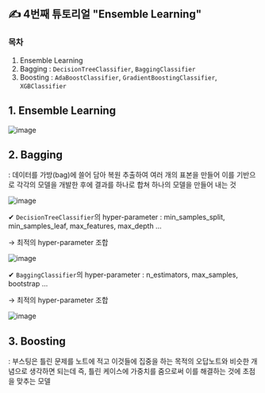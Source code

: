 ## ✍ 4번째 튜토리얼 "Ensemble Learning"

### 목차
1. Ensemble Learning
2. Bagging : `DecisionTreeClassifier`,  `BaggingClassifier`
4. Boosting : `AdaBoostClassifier`,  `GradientBoostingClassifier`,  `XGBClassifier`

## 1. Ensemble Learning
![image](https://user-images.githubusercontent.com/67623921/204856410-36153ee9-868f-43f6-bf83-e511167efb8d.png)

## 2. Bagging
: 데이터를 가방(bag)에 쓸어 담아 복원 추출하여 여러 개의 표본을 만들어 이를 기반으로 각각의 모델을 개발한 후에 결과를 하나로 합쳐 하나의 모델을 만들어 내는 것

![image](https://user-images.githubusercontent.com/67623921/204858446-dee5014d-4414-4b4c-bb78-b107db978a7f.png)


✔ `DecisionTreeClassifier`의 hyper-parameter : min_samples_split, min_samples_leaf, max_features, max_depth ...

→ 최적의 hyper-parameter 조합

![image](https://user-images.githubusercontent.com/67623921/204857385-a8b1363b-62e5-4d1b-aff0-56504a6a4433.png)

✔ `BaggingClassifier`의 hyper-parameter : n_estimators, max_samples, bootstrap ...

→ 최적의 hyper-parameter 조합

![image](https://user-images.githubusercontent.com/67623921/204858551-2aaa6437-5d69-4e60-97f1-79ffb3599db9.png)



## 3. Boosting
: 부스팅은 틀린 문제를 노트에 적고 이것들에 집중을 하는 목적의 오답노트와 비슷한 개념으로 생각하면 되는데 즉, 틀린 케이스에 가중치를 줌으로써 이를 해결하는 것에 초점을 맞추는 모델
